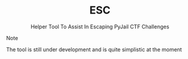 <h1 align="center">ESC</h1>
<p align="center">Helper Tool To Assist In Escaping PyJail CTF Challenges</p>

> [!NOTE]
> The tool is still under development and is quite simplistic at the moment
